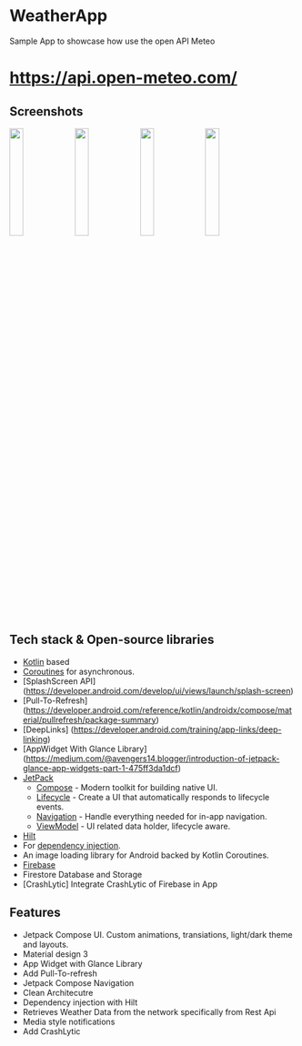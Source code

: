 # WeatherApp
Sample App to showcase how use the open API Meteo 
# https://api.open-meteo.com/

## Screenshots

<div style="dispaly:flex">
    <img src="https://github.com/esoume/WeatherApp/assets/7129880/24e17829-0adb-455c-94ce-d17bc1b021a0" width="22%">
    <img src="https://github.com/esoume/WeatherApp/assets/7129880/321c8622-0296-4a25-90c9-5b4801307582" width="22%">
    <img src="https://github.com/esoume/WeatherApp/assets/7129880/a193b87c-6416-4981-b309-99ced38fc14b" width="22%">
    <img src="https://github.com/esoume/WeatherApp/assets/7129880/f1d8f692-f064-4fa5-a911-fbd23f5a0f14" width="22%">
</div>

## Tech stack & Open-source libraries
- [Kotlin](https://kotlinlang.org/) based
- [Coroutines](https://kotlinlang.org/docs/reference/coroutines-overview.html) for asynchronous.
- [SplashScreen API] (https://developer.android.com/develop/ui/views/launch/splash-screen)
- [Pull-To-Refresh] (https://developer.android.com/reference/kotlin/androidx/compose/material/pullrefresh/package-summary)
- [DeepLinks] (https://developer.android.com/training/app-links/deep-linking)
- [AppWidget With Glance Library] (https://medium.com/@avengers14.blogger/introduction-of-jetpack-glance-app-widgets-part-1-475ff3da1dcf)
- [JetPack](https://developer.android.com/jetpack)
  - [Compose](https://developer.android.com/jetpack/compose) - Modern toolkit for building native UI.
  - [Lifecycle](https://developer.android.com/topic/libraries/architecture/lifecycle) - Create a UI that automatically responds to lifecycle events.
  - [Navigation](https://developer.android.com/jetpack/compose/navigation) - Handle everything needed for in-app navigation.
  - [ViewModel](https://developer.android.com/topic/libraries/architecture/viewmodel) - UI related data holder, lifecycle aware.
- [Hilt](https://dagger.dev/hilt/) 
- For [dependency injection](https://developer.android.com/training/dependency-injection/hilt-android).
- An image loading library for Android backed by Kotlin Coroutines.
- [Firebase](https://firebase.google.com/) 
- Firestore Database and Storage
- [CrashLytic] Integrate CrashLytic of Firebase in App

## Features

- Jetpack Compose UI. Custom animations, transiations, light/dark theme and layouts.
- Material design 3
- App Widget with Glance Library
- Add Pull-To-refresh
- Jetpack Compose Navigation
- Clean Architecutre
- Dependency injection with Hilt
- Retrieves Weather Data from the network specifically from Rest Api
- Media style notifications
- Add CrashLytic

